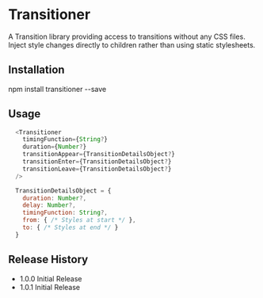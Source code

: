 
Transitioner
============

A Transition library providing access to transitions without any CSS files.
Inject style changes directly to children rather than using static stylesheets.

## Installation

  npm install transitioner --save

## Usage

```javascript
  <Transitioner
    timingFunction={String?}
    duration={Number?}
    transitionAppear={TransitionDetailsObject?}
    transitionEnter={TransitionDetailsObject?}
    transitionLeave={TransitionDetailsObject?}
  />

  TransitionDetailsObject = {
    duration: Number?,
    delay: Number?,
    timingFunction: String?,
    from: { /* Styles at start */ },
    to: { /* Styles at end */ }
  }
```

## Release History

* 1.0.0 Initial Release
* 1.0.1 Initial Release
